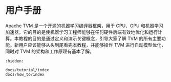 # 用户手册

Apache TVM 是一个开源的机器学习编译器框架，用于 CPU、GPU 和机器学习加速器。它的目的是使机器学习工程师能够在任何硬件后端有效地优化和运行计算。本教程的目的是通过定义和演示关键概念，引导大家了解 TVM 的所有主要功能。新用户应该能够从头到尾看完本教程，并能够操作 TVM 进行自动模型优化，同时对 TVM 的架构和工作原理有基本了解。

```{toctree}
:hidden:

docs/tutorial/index
docs/how_to/index
```
